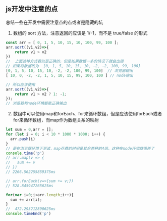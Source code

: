 ## js开发中注意的点
总结一些在开发中需要注意点的点或者是隐藏的坑

1. 数组的 sort 方法，注意返回的应该是 1/-1，而不是 true/false 的形式
```js
const arr = [ 0, 1, 5, 10, 15, 10, 100, 99, 100 ];
arr.sort((v1,v2)=>{
    return v1 > v2
})
//  上面这种方式看似是正确的，但是如果数据一多的情况下就会出错
// 如果将数据改为  [0, 1, 5, 10, 15, 10, -2, -2, 100, 99, 100]
[0, 1, 5, 10, 15, 10, -2, -2, 100, 99, 100]  // 浏览器输出
[ 10, 0, -2, -2, 1, 5, 10, 15, 99, 100, 100 ] // node输出

// 所以应该使用
arr.sort((v1,v2)=>{
    return v1 > v2 ? 1: -1;
});
// 浏览器和node环境都能正确输出
```

2. 数组中可以使用map和forEach、for来循环数组，但是应该使用forEach或者for来循环数组，而map作为数组关系的映射
```js
let sum = 0,arr = [];
for (let i = 0; i < 10 * 1000 * 1000; i++) {
  arr.push(i)
}
// 是在浏览器环境下测试，map花费的时间是其余两种的4倍，这种在node环境就很差了
console.time('p')
// arr.map(v => {
//   sum += v
// })
// 2266.562255859375ms

// arr.forEach(v=>{sum += v;})
// 528.845947265625ms

for(var i=0;i<arr.length;i++){
  sum += arr[i];
}
//  472.293212890625ms
console.timeEnd('p')
```